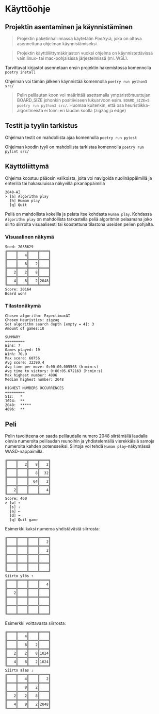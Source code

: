 # Käyttöohje

## Projektin asentaminen ja käynnistäminen

> Projektin paketinhallinnassa käytetään _Poetry_:ä, joka on oltava asennettuna ohjelman käynnistämiseksi.

> Projektin käyttöliittymäkirjaston vuoksi ohjelma on käynnistettävissä vain linux- tai mac-pohjaisissa järjestelmissä (ml. WSL).

Tarvittavat kirjastot asennetaan ensin projektin hakemistossa komennolla `poetry install`

Ohjelman voi tämän jälkeen käynnistää komennolla `poetry run python3 src/`

> Pelin pelilautan koon voi määrittää asettamalla ympäristömuuttujan BOARD_SIZE johonkin positiiviseen lukuarvoon esim. `BOARD_SIZE=5 poetry run python3 src/`.
> Huomaa kuitenkin, että osa heuristiikka-algoritmeista ei toimi eri laudan koolla (zigzag ja edge)

## Testit ja tyylin tarkistus

Ohjelman testit on mahdollista ajaa komennolla `poetry run pytest`

Ohjelman koodin tyyli on mahdollista tarkistaa komennolla `poetry run pylint src/`

## Käyttöliittymä

Ohjelma koostuu pääosin valikoista, joita voi navigoida nuolinäppäimillä ja enterillä tai hakasuluissa näkyvillä pikanäppäimillä
```
2048-AI
> [a] Algorithm play
  [h] Human play
  [q] Quit
```
Peliä on mahdollista kokeilla ja pelata itse kohdasta `Human play`.
Kohdassa `Algorithm play` on mahdollista tarkastella peliä algoritmin pelaamana joko siirto siirrolta visuaalisesti tai koostettuna tilastona useiden pelien pohjalta.

### Visuaalinen näkymä
```
Seed: 2035629
╔════╦════╦════╦════╗
║    ║   4║    ║    ║
╠════╬════╬════╬════╣
║    ║   8║   2║    ║
╠════╬════╬════╬════╣
║   2║   2║   8║    ║
╠════╬════╬════╬════╣
║   4║   8║   2║2048║
╚════╩════╩════╩════╝
Score: 20164
Board won!
```

### Tilastonäkymä
```
Chosen algorithm: ExpectimaxAI
Chosen Heuristics: zigzag
Set algorithm search depth [empty = 4]: 3
Amount of games:10

SUMMARY
=========
Wins: 7
Games played: 10
Win%: 70.0
Max score: 60756
Avg score: 32390.4
Avg time per move: 0:00:00.005568 (h:min:s)
Avg time to victory: 0:00:05.672163 (h:min:s)
Max highest number: 4096
Median highest number: 2048

HIGHEST NUMBERS OCCURRENCES
=========
512:   *
1024:  **
2048:  *****
4096:  **
```

## Peli

Pelin tavoitteena on saada pelilaudalle numero 2048 siirtämällä laudalla olevia numeroita pelilaudan reunoihin ja yhdistelemällä vierekkäisiä samoja numeroita kahden potensseiksi. Siirtoja voi tehdä `Human play`-näkymässä WASD-näppäimillä.

```
╔════╦════╦════╦════╗
║    ║   2║   8║   2║
╠════╬════╬════╬════╣
║    ║    ║   8║  32║
╠════╬════╬════╬════╣
║    ║    ║  64║   2║                                          ╠════╬════╬════╬════╣
║   2║    ║    ║   4║                                          ╚════╩════╩════╩════╝                                                                                                                                        Score: 460                                                                                                                                                   > [w] ↑
  [s] ↓
  [a] ←
  [d] →
  [q] Quit game
```
Esimerkki kaksi numeroa yhdistävästä siirrosta:
```
╔════╦════╦════╦════╗
║    ║    ║    ║   2║
╠════╬════╬════╬════╣
║    ║    ║    ║   2║
╠════╬════╬════╬════╣
║    ║    ║    ║    ║
╠════╬════╬════╬════╣
║    ║    ║    ║    ║
╚════╩════╩════╩════╝
Siirto ylös ↑
╔════╦════╦════╦════╗
║    ║    ║    ║   4║
╠════╬════╬════╬════╣
║   2║    ║    ║    ║
╠════╬════╬════╬════╣
║    ║    ║    ║    ║
╠════╬════╬════╬════╣
║    ║    ║    ║    ║
╚════╩════╩════╩════╝
```
Esimerkki voittavasta siirrosta:
```
╔════╦════╦════╦════╗
║    ║   4║    ║    ║
╠════╬════╬════╬════╣
║    ║   8║   2║    ║
╠════╬════╬════╬════╣
║   2║   2║   8║1024║
╠════╬════╬════╬════╣
║   4║   8║   2║1024║
╚════╩════╩════╩════╝
Siirto alas ↓
╔════╦════╦════╦════╗
║    ║   4║    ║   2║
╠════╬════╬════╬════╣
║    ║   8║   2║    ║
╠════╬════╬════╬════╣
║   2║   2║   8║    ║
╠════╬════╬════╬════╣
║   4║   8║   2║2048║
╚════╩════╩════╩════╝
```